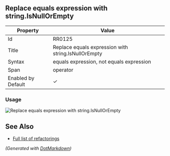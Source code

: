 ## Replace equals expression with string\.IsNullOrEmpty

| Property           | Value                                                |
| ------------------ | ---------------------------------------------------- |
| Id                 | RR0125                                               |
| Title              | Replace equals expression with string\.IsNullOrEmpty |
| Syntax             | equals expression, not equals expression             |
| Span               | operator                                             |
| Enabled by Default | &#x2713;                                             |

### Usage

![Replace equals expression with string.IsNullOrEmpty](../../images/refactorings/ReplaceEqualsExpressionWithStringIsNullOrEmpty.png)

## See Also

* [Full list of refactorings](Refactorings.md)


*\(Generated with [DotMarkdown](http://github.com/JosefPihrt/DotMarkdown)\)*